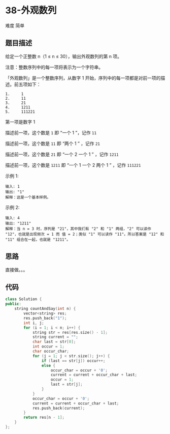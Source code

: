 # 38-外观数列

难度 简单



## 题目描述

给定一个正整数 n（1 ≤ n ≤ 30），输出外观数列的第 n 项。

注意：整数序列中的每一项将表示为一个字符串。

「外观数列」是一个整数序列，从数字 1 开始，序列中的每一项都是对前一项的描述。前五项如下：

```
1.     1
2.     11
3.     21
4.     1211
5.     111221
```


第一项是数字 1

描述前一项，这个数是 `1` 即 “一个 1 ”，记作 `11`

描述前一项，这个数是 `11` 即 “两个 1 ” ，记作 `21`

描述前一项，这个数是 `21` 即 “一个 2 一个 1 ” ，记作 `1211`

描述前一项，这个数是 `1211` 即 “一个 1 一个 2 两个 1 ” ，记作 `111221`

示例 1:

```
输入: 1
输出: "1"
解释：这是一个基本样例。
```

示例 2:

```
输入: 4
输出: "1211"
解释：当 n = 3 时，序列是 "21"，其中我们有 "2" 和 "1" 两组，"2" 可以读作 "12"，也就是出现频次 = 1 而 值 = 2；类似 "1" 可以读作 "11"。所以答案是 "12" 和 "11" 组合在一起，也就是 "1211"。
```



## 思路

直接做。。。



## 代码

```c++
class Solution {
public:
    string countAndSay(int n) {
        vector<string> res;
        res.push_back("1");
        int i, j;
        for (i = 1; i < n; i++) {
            string str = res[res.size() - 1];
            string current = "";
            char last = str[0];
            int occur = 1;
            char occur_char;
            for (j = 1; j < str.size(); j++) {
                if (last == str[j]) occur++;
                else {
                    occur_char = occur + '0';
                    current = current + occur_char + last;
                    occur = 1;
                    last = str[j];
                }
            }
            occur_char = occur + '0';
            current = current + occur_char + last;
            res.push_back(current);
        }
        return res[n - 1];
    }
};
```

